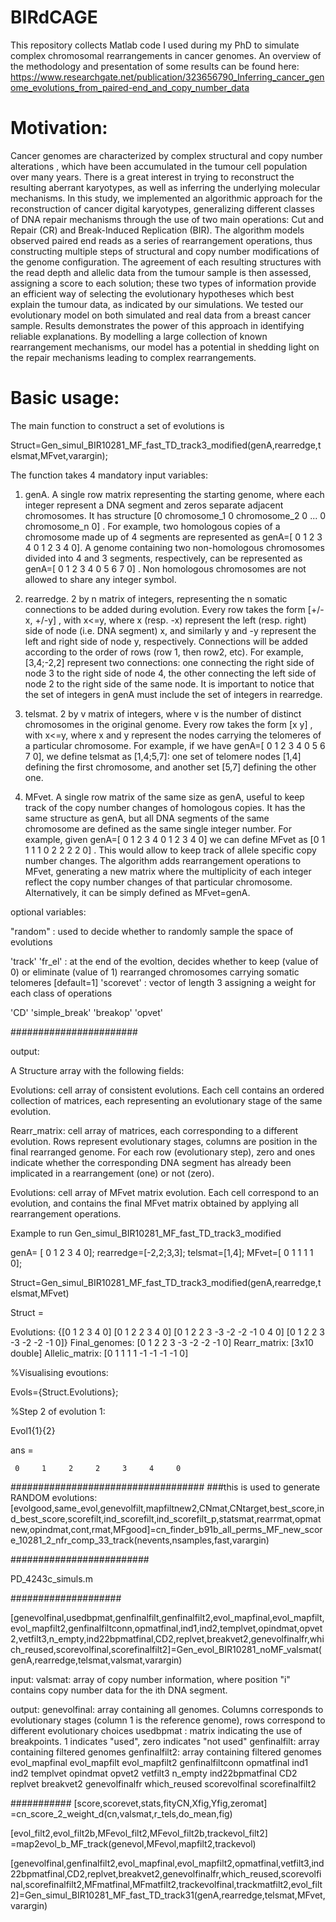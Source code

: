 # BIRdCAGE
This repository collects Matlab code I used during my PhD to simulate complex chromosomal rearrangements in cancer genomes. An overview of the methodology and presentation of some results can be found here: https://www.researchgate.net/publication/323656790_Inferring_cancer_genome_evolutions_from_paired-end_and_copy_number_data 

# Motivation:

Cancer genomes are characterized by complex structural and copy number alterations , which have been accumulated in the tumour cell population over many years. There is a great interest in trying to reconstruct the resulting aberrant karyotypes, as well as inferring the underlying molecular mechanisms. In this study, we implemented an algorithmic approach for the reconstruction of cancer digital karyotypes, generalizing different classes of DNA repair mechanisms through the use of two main operations: Cut and Repair (CR) and Break-Induced Replication (BIR). The algorithm models observed paired end reads as a series of rearrangement operations, thus constructing multiple steps of structural and copy number modifications of the genome configuration. The agreement of each resulting structures with the read depth and allelic data from the tumour sample is then assessed, assigning a score to each solution; these two types of information provide an efficient way of selecting the evolutionary hypotheses which best explain the tumour data, as indicated by our simulations. We tested our evolutionary model on both simulated and real data from a breast cancer sample. Results demonstrates the power of this approach in identifying reliable explanations. By modelling a large collection of known rearrangement mechanisms, our model has a potential in shedding light on the repair mechanisms leading to complex rearrangements.

# Basic usage:


The main function to construct a set of evolutions is

Struct=Gen_simul_BIR10281_MF_fast_TD_track3_modified(genA,rearredge,telsmat,MFvet,varargin);


The function takes 4 mandatory input variables:

1) genA. A single row matrix representing the starting genome, where each integer represent a DNA segment and zeros separate adjacent chromosomes. It has structure [0 chromosome_1 0 chromosome_2 0 ... 0 chromosome_n 0] .   For example, two homologous copies of a chromosome made up of 4 segments are represented as genA=[ 0 1 2 3 4 0 1 2 3 4 0]. A genome containing two non-homologous chromosomes divided into 4 and 3 segments, respectively, can be represented as genA=[ 0 1 2 3 4 0 5 6 7 0] . Non homologous chromosomes are not allowed to share any integer symbol.

2) rearredge. 2 by n matrix of integers, representing the n somatic connections to be added during evolution. Every row takes the form [+/- x, +/-y]  , with x<=y, where x (resp. -x) represent the left (resp. right) side of node (i.e. DNA segment) x, and similarly y and -y represent the left and right side of node y, respectively.   Connections will be added according to the order of rows (row 1, then row2, etc).  For example, [3,4;-2,2] represent two connections: one connecting the right side of node 3 to the right side of node 4, the other connecting the left side of node 2 to the right side of the same node.  It is important to notice that the set of integers in genA must include the set of integers in rearredge.  

3) telsmat.   2 by v matrix of integers, where v is the number of distinct chromosomes in the original genome.  Every row takes the form [x y] , with x<=y, where x and y represent the nodes carrying the telomeres of a particular chromosome.  For example, if we have genA=[ 0 1 2 3 4 0 5 6 7 0], we define telsmat as [1,4;5,7]: one set of telomere nodes [1,4] defining the first chromosome, and another set [5,7] defining the other one.

4) MFvet. A single row matrix of the same size as genA, useful to keep track of the copy number changes of homologous copies. It has the same structure as genA, but all DNA segments of the same chromosome are defined as the same single integer number. For example, given genA=[ 0 1 2 3 4 0 1 2 3 4 0] we can define MFvet as [0 1 1 1 1 0 2 2 2 2 0] . This would allow to keep track of allele specific copy number changes. The algorithm  adds rearrangement operations to MFvet, generating a new matrix where the multiplicity of each integer reflect the copy number changes of that particular chromosome.  Alternatively, it can be simply defined as MFvet=genA. 


optional variables:

"random"  : used to decide whether to randomly sample the space of evolutions

'track'
'fr_el' : at the end of the evoltion, decides whether to keep (value of 0) or eliminate (value of 1) rearranged chromosomes carrying somatic telomeres [default=1] 
'scorevet'  : vector of length 3 assigning a weight for each class of operations

'CD'
'simple_break'
'breakop'
'opvet'



#######################


output:

A Structure array with the following fields:

Evolutions: cell array of consistent evolutions. Each cell contains an ordered collection of matrices, each representing an evolutionary stage of the same evolution. 

Rearr_matrix:  cell array of matrices, each corresponding to a different evolution. Rows represent evolutionary stages, columns are position in the final rearranged genome. For each row (evolutionary step), zero and ones indicate whether the corresponding DNA segment has already been implicated in a rearrangement (one) or not (zero). 

Evolutions: cell array of MFvet matrix evolution. Each cell correspond to an evolution, and contains the final MFvet matrix obtained by applying all rearrangement operations. 


Example to run Gen_simul_BIR10281_MF_fast_TD_track3_modified


genA= [ 0 1 2 3 4 0];
rearredge=[-2,2;3,3];
telsmat=[1,4];
MFvet=[ 0 1 1 1 1 0];


Struct=Gen_simul_BIR10281_MF_fast_TD_track3_modified(genA,rearredge,telsmat,MFvet)

Struct = 

Evolutions: {[0 1 2 3 4 0]  [0 1 2 2 3 4 0]  [0 1 2 2 3 -3 -2 -2 -1 0 4 0]  [0 1 2 2 3 -3 -2 -2 -1 0]}
     Final_genomes: [0 1 2 2 3 -3 -2 -2 -1 0]
      Rearr_matrix: [3x10 double]
    Allelic_matrix: [0 1 1 1 1 -1 -1 -1 -1 0]


%Visualising evoutions:

Evols={Struct.Evolutions};

%Step 2 of evolution 1:

Evol1{1}{2}

ans =

     0     1     2     2     3     4     0



###################################
###this is used to generate RANDOM evolutions:
[evolgood,same_evol,genevolfilt,mapfiltnew2,CNmat,CNtarget,best_score,ind_best_score,scorefilt,ind_scorefilt,ind_scorefilt_p,statsmat,rearrmat,opmatnew,opindmat,cont,rmat,MFgood]=cn_finder_b91b_all_perms_MF_new_score_10281_2_nfr_comp_33_track(nevents,nsamples,fast,varargin)



#########################

PD_4243c_simuls.m


####################


[genevolfinal,usedbpmat,genfinalfilt,genfinalfilt2,evol_mapfinal,evol_mapfilt,evol_mapfilt2,genfinalfiltconn,opmatfinal,ind1,ind2,templvet,opindmat,opvet2,vetfilt3,n_empty,ind22bpmatfinal,CD2,replvet,breakvet2,genevolfinalfr,which_reused,scorevolfinal,scorefinalfilt2]=Gen_evol_BIR10281_noMF_valsmat(genA,rearredge,telsmat,valsmat,varargin)

input:
valsmat: array of copy number information, where position "i" contains copy number data for the ith DNA segment.

output:
genevolfinal: array containing all genomes. Columns corresponds to evolutionary stages (column 1 is the reference genome), rows correspond to different evolutionary choices 
usedbpmat : matrix indicating the use of breakpoints. 1 indicates "used", zero indicates "not used"
genfinalfilt:   array containing filtered genomes 
genfinalfilt2:  array containing filtered genomes 
evol_mapfinal
evol_mapfilt
evol_mapfilt2
genfinalfiltconn
opmatfinal
ind1
ind2
templvet
opindmat
opvet2
vetfilt3
n_empty
ind22bpmatfinal
CD2
replvet
breakvet2
genevolfinalfr
which_reused
scorevolfinal
scorefinalfilt2


###########
[score,scorevet,stats,fityCN,Xfig,Yfig,zeromat] =cn_score_2_weight_d(cn,valsmat,r_tels,do_mean,fig)


[evol_filt2,evol_filt2b,MFevol_filt2,MFevol_filt2b,trackevol_filt2] =map2evol_b_MF_track(genevol,MFevol,mapfilt2,trackevol)

[genevolfinal,genfinalfilt2,evol_mapfinal,evol_mapfilt2,opmatfinal,vetfilt3,ind22bpmatfinal,CD2,replvet,breakvet2,genevolfinalfr,which_reused,scorevolfinal,scorefinalfilt2,MFmatfinal,MFmatfilt2,trackevolfinal,trackmatfilt2,evol_filt2]=Gen_simul_BIR10281_MF_fast_TD_track31(genA,rearredge,telsmat,MFvet,varargin)





